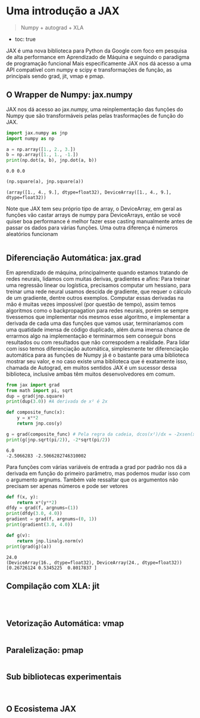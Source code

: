 # Uma introdução a JAX
> Numpy + autograd + XLA
- toc: true 

JAX é uma nova biblioteca para Python da Google com foco em pesquisa de alta performance em Aprendizado de Máquina e seguindo o paradigma de programação funcional 
Mais especificamente JAX nos dá acesso a uma API compatível com numpy e scipy e transformações de função, as principais sendo grad, jit, vmap e pmap.

## O Wrapper de Numpy: jax.numpy
JAX nos dá acesso ao jax.numpy, uma reinplementação das funções do Numpy que são transformáveis pelas pelas trasformações de função do JAX.


```python
import jax.numpy as jnp
import numpy as np

a = np.array([1., 2., 3.])
b = np.array([1., 1., -1.])
print(np.dot(a, b), jnp.dot(a, b))
```

    0.0 0.0



```python
(np.square(a), jnp.square(a))
```




    (array([1., 4., 9.], dtype=float32), DeviceArray([1., 4., 9.], dtype=float32))



Note que JAX tem seu próprio tipo de array, o DeviceArray, em geral as funções vão castar arrays de numpy para DeviceArrays, então se você quiser boa performance é melhor fazer esse casting manualmente antes de passar os dados para várias funções.
Uma outra diferença é números aleatórios funcionam


```python

```

## Diferenciação Automática: jax.grad

Em aprendizado de máquina, principalmente quando estamos tratando de redes neurais, lidamos com muitas derivas, gradientes e afins: Para treinar uma regressão linear ou logística, precisamos computar um hessiano, para treinar uma rede neural usamos descida de gradiente, que requer o cálculo de um gradiente, dentre outros exemplos. 
Computar essas derivadas na mão é muitas vezes impossível (por questão de tempo), assim temos algoritmos como o backpropagation para redes neurais, porém se sempre tivessemos que implementar nós mesmos esse algoritmo, e implementar a derivada de cada uma das funções que vamos usar, terminaríamos com uma quatidade imensa de código duplicado, além duma imensa chance de errarmos algo na implementação e terminarmos sem conseguir bons resultados ou com resultados que não correspodem a realidade. 
Para lidar com isso temos diferenciação automática, simplesmente ter diferenciação automática para as funções de Numpy já é o bastante para uma biblioteca mostrar seu valor, e no caso existe uma biblioteca que é exatamente isso, chamada de Autograd, em muitos sentidos JAX é um sucessor dessa biblioteca, inclusive ambas têm muitos desenvolvedores em comum.


```python
from jax import grad
from math import pi, sqrt
dup = grad(jnp.square)
print(dup(3.0)) #A derivada de x² é 2x

def composite_func(x):
    y = x**2
    return jnp.cos(y)

g = grad(composite_func) # Pela regra da cadeia, dcos(x²)/dx = -2xsen(x²)
print(g(jnp.sqrt(pi/2)), -2*sqrt(pi/2))
```

    6.0
    -2.5066283 -2.5066282746310002


Para funções com várias variáveis de entrada a grad por padrão nos dá a derivada em função do primeiro parâmetro, mas podemos mudar isso com o argumento argnums. Também vale ressaltar que os argumentos não precisam ser apenas números e pode ser vetores


```python
def f(x, y):
    return x*(y**2)
dfdy = grad(f, argnums=(1))
print(dfdy(3.0, 4.0))
gradient = grad(f, argnums=(0, 1))
print(gradient(3.0, 4.0))

def g(v):
    return jnp.linalg.norm(v)
print(grad(g)(a))
```

    24.0
    (DeviceArray(16., dtype=float32), DeviceArray(24., dtype=float32))
    [0.26726124 0.5345225  0.8017837 ]


## Compilação com XLA: jit


```python

```


```python

```


```python

```

## Vetorização Automática: vmap


```python

```

## Paralelização: pmap


```python

```

## Sub bibliotecas experimentais


```python

```


```python

```

## O Ecosistema JAX
